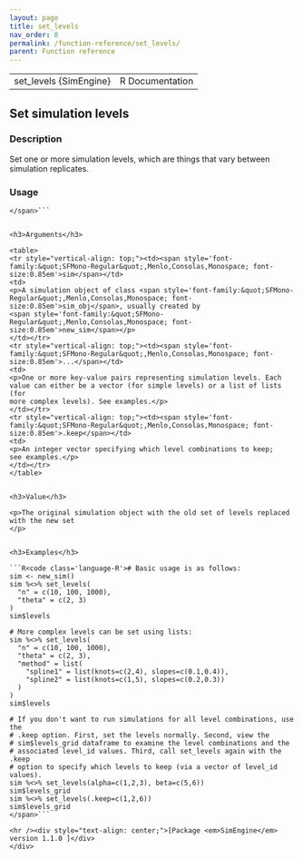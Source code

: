 ```yaml
---
layout: page
title: set_levels 
nav_order: 8 
permalink: /function-reference/set_levels/
parent: Function reference
---
```


<script type="text/javascript">
const macros = { "\\R": "\\textsf{R}", "\\code": "\\texttt"};
function processMathHTML() {
    var l = document.getElementsByClassName('reqn');
    for (let e of l) { katex.render(e.textContent, e, { throwOnError: false, macros }); }
    return;
}</script>
<script defer src="https://cdn.jsdelivr.net/npm/katex@0.15.3/dist/katex.min.js"
    onload="processMathHTML();"></script>
<link rel="stylesheet" type="text/css" href="R.css" />
</head><body><div class="container">

<table style="width: 100%;"><tr><td>set_levels {SimEngine}</td><td style="text-align: right;">R Documentation</td></tr></table>

<h2>Set simulation levels</h2>

<h3>Description</h3>

<p>Set one or more simulation levels, which are things that vary
between simulation replicates.
</p>


<h3>Usage</h3>

```R<code class='language-R'>set_levels(sim, ..., .keep = NA)
</span>```


<h3>Arguments</h3>

<table>
<tr style="vertical-align: top;"><td><span style='font-family:&quot;SFMono-Regular&quot;,Menlo,Consolas,Monospace; font-size:0.85em'>sim</span></td>
<td>
<p>A simulation object of class <span style='font-family:&quot;SFMono-Regular&quot;,Menlo,Consolas,Monospace; font-size:0.85em'>sim_obj</span>, usually created by
<span style='font-family:&quot;SFMono-Regular&quot;,Menlo,Consolas,Monospace; font-size:0.85em'>new_sim</span></p>
</td></tr>
<tr style="vertical-align: top;"><td><span style='font-family:&quot;SFMono-Regular&quot;,Menlo,Consolas,Monospace; font-size:0.85em'>...</span></td>
<td>
<p>One or more key-value pairs representing simulation levels. Each
value can either be a vector (for simple levels) or a list of lists (for
more complex levels). See examples.</p>
</td></tr>
<tr style="vertical-align: top;"><td><span style='font-family:&quot;SFMono-Regular&quot;,Menlo,Consolas,Monospace; font-size:0.85em'>.keep</span></td>
<td>
<p>An integer vector specifying which level combinations to keep;
see examples.</p>
</td></tr>
</table>


<h3>Value</h3>

<p>The original simulation object with the old set of levels replaced
with the new set
</p>


<h3>Examples</h3>

```R<code class='language-R'># Basic usage is as follows:
sim <- new_sim()
sim %<>% set_levels(
  "n" = c(10, 100, 1000),
  "theta" = c(2, 3)
)
sim$levels

# More complex levels can be set using lists:
sim %<>% set_levels(
  "n" = c(10, 100, 1000),
  "theta" = c(2, 3),
  "method" = list(
    "spline1" = list(knots=c(2,4), slopes=c(0.1,0.4)),
    "spline2" = list(knots=c(1,5), slopes=c(0.2,0.3))
  )
)
sim$levels

# If you don't want to run simulations for all level combinations, use the
# .keep option. First, set the levels normally. Second, view the
# sim$levels_grid dataframe to examine the level combinations and the
# associated level_id values. Third, call set_levels again with the .keep
# option to specify which levels to keep (via a vector of level_id values).
sim %<>% set_levels(alpha=c(1,2,3), beta=c(5,6))
sim$levels_grid
sim %<>% set_levels(.keep=c(1,2,6))
sim$levels_grid
</span>```

<hr /><div style="text-align: center;">[Package <em>SimEngine</em> version 1.1.0 ]</div>
</div>
